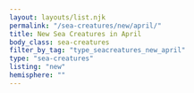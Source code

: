 ```yaml
---
layout: layouts/list.njk
permalink: "/sea-creatures/new/april/"
title: New Sea Creatures in April
body_class: sea-creatures
filter_by_tag: "type_seacreatures_new_april"
type: "sea-creatures"
listing: "new"
hemisphere: ""
---
```

